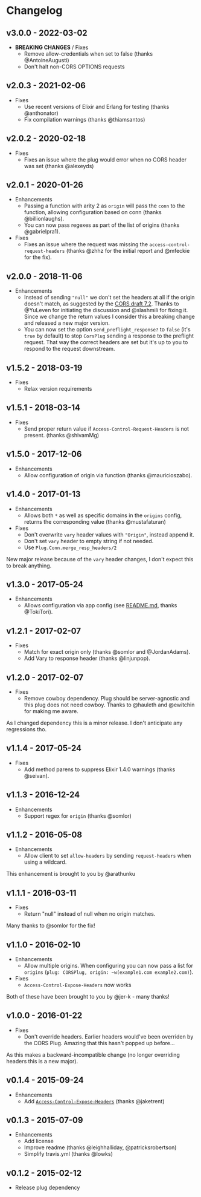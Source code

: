 # Changelog

## v3.0.0 - 2022-03-02
* **BREAKING CHANGES** / Fixes
  * Remove allow-credentials when set to false (thanks @AntoineAugusti)
  * Don't halt non-CORS OPTIONS requests

## v2.0.3 - 2021-02-06
* Fixes
  * Use recent versions of Elixir and Erlang for testing (thanks @anthonator)
  * Fix compilation warnings (thanks @thiamsantos)

## v2.0.2 - 2020-02-18

* Fixes
  * Fixes an issue where the plug would error when no CORS header was set
    (thanks @alexeyds)

## v2.0.1 - 2020-01-26

* Enhancements
  * Passing a function with arity 2 as `origin` will pass the `conn` to the
    function, allowing configuration based on conn (thanks @billionlaughs).
  * You can now pass regexes as part of the list of origins (thanks @gabrielpra1).
* Fixes
  * Fixes an issue where the request was missing the
    `access-control-request-headers` (thanks @zhhz for the initial report and
    @mfeckie for the fix).

## v2.0.0 - 2018-11-06

* Enhancements
  * Instead of sending `"null"` we don't set the headers at all if the origin doesn't match, as suggested by the [CORS draft 7.2](https://w3c.github.io/webappsec-cors-for-developers/#avoid-returning-access-control-allow-origin-null). Thanks to @YuLeven for initiating the discussion and @slashmili for fixing it. Since we change the return values I consider this a breaking change and released a new major version.
  * You can now set the option `send_preflight_response?` to `false` (it's `true` by default) to stop `CorsPlug` sending a response to the preflight request. That way the correct headers are set but it's up to you to respond to the request downstream.

## v1.5.2 - 2018-03-19

* Fixes
  * Relax version requirements

## v1.5.1 - 2018-03-14

* Fixes
  * Send proper return value if `Access-Control-Request-Headers` is not present.
    (thanks @shivamMg)

## v1.5.0 - 2017-12-06

* Enhancements
  * Allow configuration of origin via function (thanks @mauricioszabo).

## v1.4.0 - 2017-01-13

* Enhancements
  * Allows both `*` as well as specific domains in the `origins` config, returns
    the corresponding value (thanks @mustafaturan)
* Fixes
  * Don't overwrite `vary` header values with `"Origin"`, instead append it.
  * Don't set `vary` header to empty string if not needed.
  * Use `Plug.Conn.merge_resp_headers/2`

New major release because of the `vary` header changes, I don't expect this
to break anything.

## v1.3.0 - 2017-05-24

* Enhancements
  * Allows configuration via app config (see [README.md](README.md), thanks
    @TokiTori).

## v1.2.1 - 2017-02-07

* Fixes
  * Match for exact origin only (thanks @somlor and @JordanAdams).
  * Add Vary to response header (thanks @linjunpop).

## v1.2.0 - 2017-02-07

* Fixes
  * Remove cowboy dependency. Plug should be server-agnostic and this plug does
    not need cowboy. Thanks to @hauleth and @ewitchin for making me aware.

As I changed dependency this is a minor release. I don't anticipate any
regressions tho.

## v1.1.4 - 2017-05-24

* Fixes
  * Add method parens to suppress Elixir 1.4.0 warnings (thanks @seivan).

## v1.1.3 - 2016-12-24

* Enhancements
  * Support regex for `origin` (thanks @somlor)

## v1.1.2 - 2016-05-08

* Enhancements
  * Allow client to set `allow-headers` by sending `request-headers` when using
    a wildcard.

This enhancement is brought to you by @arathunku

## v1.1.1 - 2016-03-11

* Fixes
  * Return "null" instead of null when no origin matches.

Many thanks to @somlor for the fix!

## v1.1.0 - 2016-02-10

* Enhancements
  * Allow multiple origins. When configuring you can now pass a list for
`origins` (`plug: CORSPlug, origin: ~w(example1.com example2.com)`).
* Fixes
  * `Access-Control-Expose-Headers` now works

Both of these have been brought to you by @jer-k - many thanks!

## v1.0.0 - 2016-01-22

* Fixes
  * Don't override headers. Earlier headers would've been overriden by the
    CORS Plug. Amazing that this hasn't popped up before...

As this makes a backward-incompatible change (no longer overriding headers
this is a new major).

## v0.1.4 - 2015-09-24

* Enhancements
  * Add [`Access-Control-Expose-Headers`](https://developer.mozilla.org/en-US/docs/Web/HTTP/Access_control_CORS#Access-Control-Expose-Headers) (thanks @jaketrent)

## v0.1.3 - 2015-07-09

* Enhancements
  * Add license
  * Improve readme (thanks @leighhalliday, @patricksrobertson)
  * Simplify travis.yml (thanks @lowks)

## v0.1.2 - 2015-02-12

* Release plug dependency
